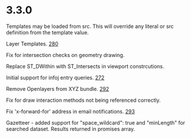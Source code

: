 # 3.3.0

Templates may be loaded from src. This will override any literal or src definition from the template value.

Layer Templates. [280](https://github.com/GEOLYTIX/xyz/issues/280)

Fix for intersection checks on geometry drawing.

Replace ST_DWithin with ST_Intersects in viewport constrcutions.

Initial support for infoj entry queries. [272](https://github.com/GEOLYTIX/xyz/issues/272)

Remove Openlayers from XYZ bundle. [292](https://github.com/GEOLYTIX/xyz/issues/292)

Fix for draw interaction methods not being referenced correctly.

Fix 'x-forward-for' address in email notifications. [293](https://github.com/GEOLYTIX/xyz/issues/293)

Gazetteer - added support for "space_wildcard": true and "minLength" for searched dataset.
Results returned in promises array.